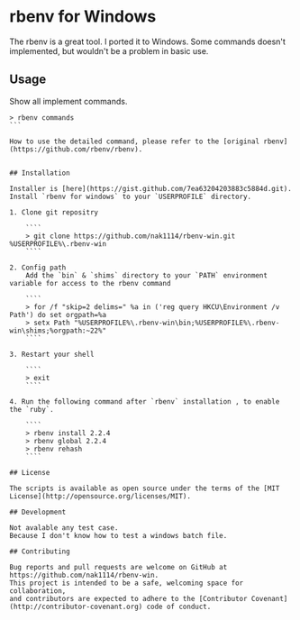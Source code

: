 # rbenv for Windows

The rbenv is a great tool. I ported it to Windows. 
Some commands doesn't implemented, but wouldn't be a problem in basic use.

## Usage

Show all implement commands.
````
> rbenv commands
```

How to use the detailed command, please refer to the [original rbenv](https://github.com/rbenv/rbenv).


## Installation

Installer is [here](https://gist.github.com/7ea63204203883c5884d.git).  
Install `rbenv for windows` to your `USERPROFILE` directory.

1. Clone git repositry

    ````
    > git clone https://github.com/nak1114/rbenv-win.git %USERPROFILE%\.rbenv-win
    ````

2. Config path  
    Add the `bin` & `shims` directory to your `PATH` environment variable for access to the rbenv command

    ````
    > for /f "skip=2 delims=" %a in ('reg query HKCU\Environment /v Path') do set orgpath=%a
    > setx Path "%USERPROFILE%\.rbenv-win\bin;%USERPROFILE%\.rbenv-win\shims;%orgpath:~22%"
    ````

3. Restart your shell

    ````
    > exit
    ````

4. Run the following command after `rbenv` installation , to enable the `ruby`.

    ````
    > rbenv install 2.2.4
    > rbenv global 2.2.4
    > rbenv rehash
    ````

## License

The scripts is available as open source under the terms of the [MIT License](http://opensource.org/licenses/MIT).

## Development

Not avalable any test case.
Because I don't know how to test a windows batch file.

## Contributing

Bug reports and pull requests are welcome on GitHub at https://github.com/nak1114/rbenv-win. 
This project is intended to be a safe, welcoming space for collaboration, 
and contributors are expected to adhere to the [Contributor Covenant](http://contributor-covenant.org) code of conduct.
